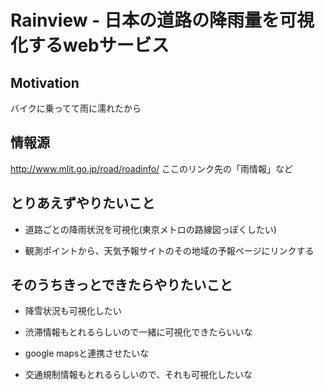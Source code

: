 # Rainview - 日本の道路の降雨量を可視化するwebサービス

## Motivation

バイクに乗ってて雨に濡れたから

## 情報源

http://www.mlit.go.jp/road/roadinfo/ ここのリンク先の「雨情報」など

## とりあえずやりたいこと

- 道路ごとの降雨状況を可視化(東京メトロの路線図っぽくしたい)

- 観測ポイントから、天気予報サイトのその地域の予報ページにリンクする

## そのうちきっとできたらやりたいこと

- 降雪状況も可視化したい

- 渋滞情報もとれるらしいので一緒に可視化できたらいいな

- google mapsと連携させたいな

- 交通規制情報もとれるらしいので、それも可視化したいな
